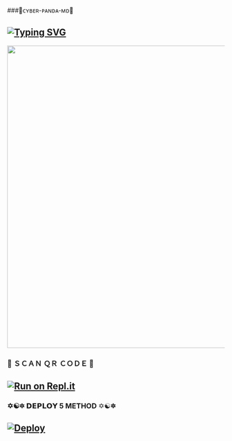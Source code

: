 ###🎩ᴄʏʙᴇʀ-ᴘᴀɴᴅᴀ-ᴍᴅ🎩



## [![Typing SVG](https://readme-typing-svg.herokuapp.com?font=Rockstar-ExtraBold&color=F00&lines=WELCOME+TO+CYBER+PANDA+WHATSAPP+BOT;MADE+BY+CYBER+x+SACHIYA)](https://git.io/typing-svg)







   <p align="center">
<a href="https://youtube.com/@cybersachiyasl">
    <img src="https://i.imgur.com/4AEOHPi.jpg" width="700px">
  </a>





  ### 📸 ＳＣＡＮ ＱＲ ＣＯＤＥ 📸
 
## [![Run on Repl.it](https://repl.it/badge/github/quiec/whatsAlfa)](https://replit.com/@nipunarangana/Zero-Two-Qr?v=1)




 ### ✡☯🔯  𝗗𝗘𝗣𝗟𝗢𝗬 5 METHOD ✡☯🔯


## [![Deploy](https://www.herokucdn.com/deploy/button.svg)](https://heroku.com/deploy?template=https://github.com/nipuna15/Secktor-Md.git)
